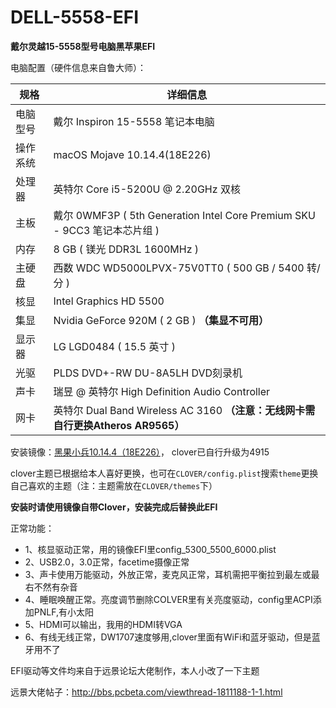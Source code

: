 # DELL-5558-EFI
**戴尔灵越15-5558型号电脑黑苹果EFI**

电脑配置（硬件信息来自鲁大师）：

规格     | 详细信息
-------- | -----
电脑型号  | 戴尔 Inspiron 15-5558 笔记本电脑
操作系统  | macOS Mojave 10.14.4(18E226)
处理器  | 英特尔 Core i5-5200U @ 2.20GHz 双核
主板  | 戴尔 0WMF3P ( 5th Generation Intel Core Premium SKU - 9CC3 笔记本芯片组 )
内存  | 8 GB ( 镁光 DDR3L 1600MHz )
主硬盘  | 西数 WDC WD5000LPVX-75V0TT0 ( 500 GB / 5400 转/分 )
核显  | Intel Graphics HD 5500
集显  | Nvidia GeForce 920M ( 2 GB ) **（集显不可用）**
显示器  | LG LGD0484 ( 15.5 英寸  )
光驱  | PLDS DVD+-RW DU-8A5LH DVD刻录机
声卡  | 瑞昱  @ 英特尔 High Definition Audio Controller
网卡  | 英特尔 Dual Band Wireless AC 3160 **（注意：无线网卡需自行更换Atheros AR9565）**

安装镜像：[黑果小兵10.14.4（18E226）](https://blog.daliansky.net/macOS-Mojave-10.14.4-18E226-official-version-with-Clover-4903-original-image.html
)， clover已自行升级为4915

clover主题已根据给本人喜好更换，也可在`CLOVER/config.plist`搜索`theme`更换自己喜欢的主题（注：主题需放在`CLOVER/themes`下）


**安装时请使用镜像自带Clover，安装完成后替换此EFI**

正常功能：

- 1、核显驱动正常，用的镜像EFI里config_5300_5500_6000.plist
- 2、USB2.0，3.0正常，facetime摄像正常
- 3、声卡使用万能驱动，外放正常，麦克风正常，耳机需把平衡拉到最左或最右不然有杂音
- 4、睡眠唤醒正常。亮度调节删除COLVER里有关亮度驱动，config里ACPI添加PNLF,有小太阳
- 5、HDMI可以输出，我用的HDMI转VGA
- 6、有线无线正常，DW1707速度够用,clover里面有WiFi和蓝牙驱动，但是蓝牙用不了

EFI驱动等文件均来自于远景论坛大佬制作，本人小改了一下主题

远景大佬帖子：http://bbs.pcbeta.com/viewthread-1811188-1-1.html